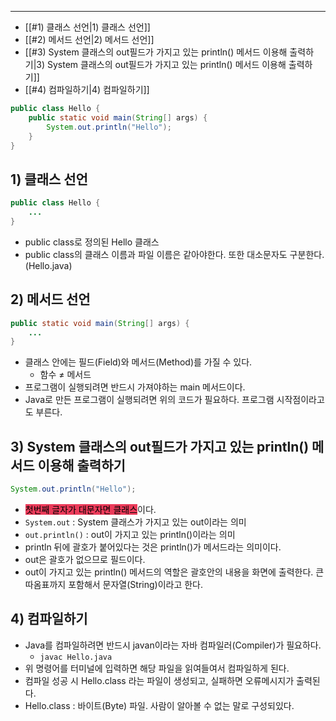 ----

- [[#1) 클래스 선언|1) 클래스 선언]]
- [[#2) 메서드 선언|2) 메서드 선언]]
- [[#3) System 클래스의 out필드가 가지고 있는 println() 메서드 이용해 출력하기|3) System 클래스의 out필드가 가지고 있는 println() 메서드 이용해 출력하기]]
- [[#4) 컴파일하기|4) 컴파일하기]]


```Java
public class Hello { 
	public static void main(String[] args) { 
		System.out.println("Hello");
	}
}
```

## 1) 클래스 선언
```Java
public class Hello { 
	...
}
```
- public class로 정의된 Hello 클래스
- public class의 클래스 이름과 파일 이름은 같아야한다. 또한 대소문자도 구분한다. (Hello.java)

## 2) 메서드 선언
```Java
public static void main(String[] args) {
	...
}
```
- 클래스 안에는 필드(Field)와 메서드(Method)를 가질 수 있다.
    - 함수 ≠ 메서드
- 프로그램이 실행되려면 반드시 가져야하는 main 메서드이다.
- Java로 만든 프로그램이 실행되려면 위의 코드가 필요하다. 프로그램 시작점이라고도 부른다.

## 3) System 클래스의 out필드가 가지고 있는 println() 메서드 이용해 출력하기
```Java
System.out.println("Hello");
```
- <mark style='background:#eb3b5a'>첫번째 글자가 대문자면 클래스</mark>이다.
- `System.out` : System 클래스가 가지고 있는 out이라는 의미
- `out.println()` : out이 가지고 있는 println()이라는 의미
- println 뒤에 괄호가 붙어있다는 것은 println()가 메서드라는 의미이다.
- out은 괄호가 없으므로 필드이다.
- out이 가지고 있는 println() 메서드의 역할은 괄호안의 내용을 화면에 출력한다. 큰따옴표까지 포함해서 문자열(String)이라고 한다.

## 4) 컴파일하기
- Java를 컴파일하려면 반드시 javan이라는 자바 컴파일러(Compiler)가 필요하다.
    - `javac Hello.java`
- 위 명령어를 터미널에 입력하면 해당 파일을 읽여들여서 컴파일하게 된다.
- 컴파일 성공 시 Hello.class 라는 파일이 생성되고, 실패하면 오류메시지가 출력된다.
- Hello.class : 바이트(Byte) 파일. 사람이 알아볼 수 없는 말로 구성되있다.